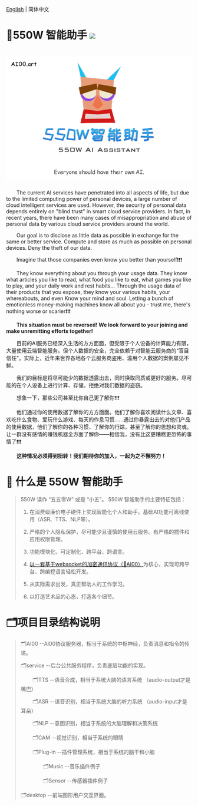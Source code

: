 [English](README_en.md) | 简体中文 

# 🤖550W 智能助手  ![](https://img.shields.io/badge/license-MIT-blue) 

#  ![](https://github.com/cgisky1980/550W_AI_Assistant/blob/main/550w_logo.png)

&emsp;&emsp;The current AI services have penetrated into all aspects of life, but due to the limited computing power of personal devices, a large number of cloud intelligent services are used. However, the security of personal data depends entirely on "blind trust" in smart cloud service providers. In fact, in recent years, there have been many cases of misappropriation and abuse of personal data by various cloud service providers around the world.

  Our goal is to disclose as little data as possible in exchange for the same or better service. Compute and store as much as possible on personal devices. Deny the theft of our data.

  Imagine that those companies even know you better than yourself❗❗❗

  They know everything about you through your usage data. They know what articles you like to read, what food you like to eat, what games you like to play, and your daily work and rest habits... Through the usage data of their products that you expose, they know your various habits, your whereabouts, and even Know your mind and soul. Letting a bunch of emotionless money-making machines know all about you - trust me, there's nothing worse or scarier❗❗❗

  **This situation must be reversed! We look forward to your joining and make unremitting efforts together!**

&emsp;&emsp;目前的AI服务已经深入生活的方方面面，但受限于个人设备的计算能力有限，大量使用云端智能服务。但个人数据的安全，完全依赖于对智能云服务商的“盲目信任”。实际上，近年来世界各地各个云服务商盗用、滥用个人数据的案例屡见不鲜。

&emsp;&emsp;我们的目标是将尽可能少的数据透露出去，同时换取同质或更好的服务。尽可能的在个人设备上进行计算、存储。拒绝对我们数据的盗窃。

&emsp;&emsp;想象一下，那些公司甚至比你自己更了解你❗❗❗

&emsp;&emsp;他们通过你的使用数据了解你的方方面面。他们了解你喜欢阅读什么文章、喜欢吃什么食物、爱玩什么游戏、每天的作息习惯……通过你暴露出去的对他们产品的使用数据，他们了解你的各种习惯，了解你的行踪，甚至了解你的思想和灵魂。让一群没有感情的赚钱机器全方面了解你——相信我，没有比这更糟糕更恐怖的事情了❗❗❗

**&emsp;&emsp;这种情况必须得到扭转！我们期待你的加入，一起为之不懈努力！**

# 👑 什么是 550W 智能助手 

  >550W 读作 “五五零W” 或是 “小五”。
  >550W 智能助手的主要特征包括：
  >
  >1. 在消费级廉价电子硬件上实现智能化个人和助手。基础AI功能可离线使用（ASR、TTS、NLP等）。
  >
  >2. 严格的个人隐私保护，尽可能少且谨慎的使用云服务。有严格的插件和应用权限管理。
  >
  >3. 功能模块化、可定制化、跨平台、跨语言。
  >
  >4. [以一套基于websocket的加密通讯协议（📛AI00）](AI00/readme.md)为核心，实现可跨平台、跨编程语言轻松开发。
  >
  >5. 从实际需求出发，真正帮助人的工作学习。
  >
  >6. 以打造艺术品的心态，打造各个细节。
  >

# 🗂项目目录结构说明

  >🗂AI00  --AI00协议服务器，相当于系统的中枢神经，负责消息和指令的传递。
  >
  >🗂service  --后台公共服务程序，负责底层功能的实现。
  >
  >​     &emsp;&emsp;🗂TTS  --语音合成，相当于系统大脑的语言系统 （audio-output才是嘴巴） 
  >
  >​     &emsp;&emsp;🗂ASR  --语音识别，相当于系统大脑的听力系统 （audio-input才是耳朵）  
  >
  >​     &emsp;&emsp;🗂NLP  --意图识别，相当于系统的大脑理解和决策系统
  >
  >​     &emsp;&emsp;🗂CAM  --视觉识别，相当于系统的眼睛
  >
  >​     &emsp;&emsp;🗂Plug-in  --插件管理系统，相当于系统的脑干和小脑
  >
  >​           &emsp;&emsp;&emsp;&emsp;🗂Music  --音乐插件例子
  >
  >​          &emsp;&emsp;&emsp;&emsp;🗂Sensor  --传感器插件例子
  >
  >🗂desktop --前端图形用户交互界面。
  >
  >

